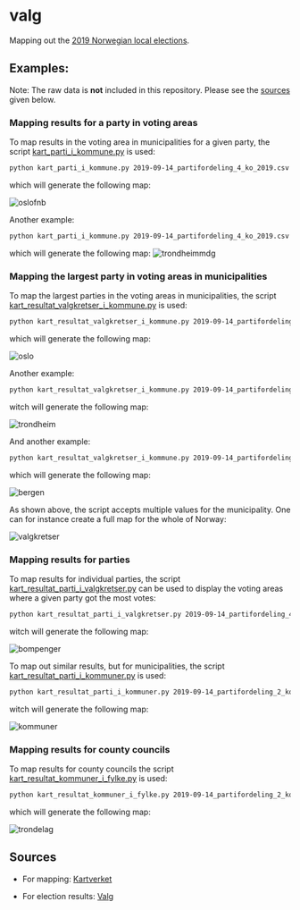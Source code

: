 # valg

Mapping out the [2019 Norwegian local elections](https://en.wikipedia.org/wiki/2019_Norwegian_local_elections).

## Examples:

Note: The raw data is **not** included in this repository.
Please see the [sources](#sources) given below.


### Mapping results for a party in voting areas

To map results in the voting area in municipalities for a given party, the
script [kart_parti_i_kommune.py](kart_parti_i_kommune.py) is used:

```bash
python kart_parti_i_kommune.py 2019-09-14_partifordeling_4_ko_2019.csv "Folkeaksjonen Nei til mer bompenger" 0301
```
which will generate the following map:

![oslofnb](/examples/oslofnb.png)

Another example:

```bash
python kart_parti_i_kommune.py 2019-09-14_partifordeling_4_ko_2019.csv "Miljøpartiet De Grønne" 5001
```

which will generate the following map:
![trondheimmdg](/examples/trondheimmdg.png)


### Mapping the largest party in voting areas in municipalities

To map the largest parties in the voting areas in municipalities, the script
[kart_resultat_valgkretser_i_kommune.py](kart_resultat_valgkretser_i_kommune.py) is used:


```bash
python kart_resultat_valgkretser_i_kommune.py 2019-09-14_partifordeling_4_ko_2019.csv 0301
```
which will generate the following map:

![oslo](/examples/oslo.png)


Another example:

```bash
python kart_resultat_valgkretser_i_kommune.py 2019-09-14_partifordeling_4_ko_2019.csv 5001
```

witch will generate the following map:

![trondheim](/examples/trondheim.png)

And another example:

```bash
python kart_resultat_valgkretser_i_kommune.py 2019-09-14_partifordeling_4_ko_2019.csv 4601 4627 4630
```
which will generate the following map:

![bergen](/examples/bergen.png)

As shown above, the script accepts multiple values for the municipality. One can
for instance create a full map for the whole of Norway:

![valgkretser](/examples/map-partier-valgkretser.png)


### Mapping results for parties

To map results for individual parties, the script
[kart_resultat_parti_i_valgkretser.py](kart_resultat_parti_i_valgkretser.py) can be
used to display the voting areas where a given party got the most votes:

```bash
python kart_resultat_parti_i_valgkretser.py 2019-09-14_partifordeling_4_ko_2019.csv "Folkeaksjonen Nei til mer bompenger" "Fremskrittspartiet"
```
witch will generate the following map:

![bompenger](/examples/bom.png)

To map out similar results, but for municipalities, the script
[kart_resultat_parti_i_kommuner.py](kart_resultat_parti_i_kommuner.py) is used:

```bash
python kart_resultat_parti_i_kommuner.py 2019-09-14_partifordeling_2_ko_2019.csv Arbeiderpartiet Høyre Senterpartiet
```
witch will generate the following map:

![kommuner](/examples/map-partier-kommuner.png)


### Mapping results for county councils

To map results for county councils the script
[kart_resultat_kommuner_i_fylke.py](kart_resultat_kommuner_i_fylke.py) is used: 

```bash
python kart_resultat_kommuner_i_fylke.py 2019-09-14_partifordeling_2_ko_2019.csv 50
```

which will generate the following map:

![trondelag](/examples/trondelag.png)


## Sources

- For mapping: [Kartverket](https://kartkatalog.geonorge.no/metadata/kartverket/valgkretser/885225ca-a29f-4b22-95be-f886db66e4bb)

- For election results: [Valg](https://valgresultat.no/eksport-av-valgresultater?type=ko&year=2019)
